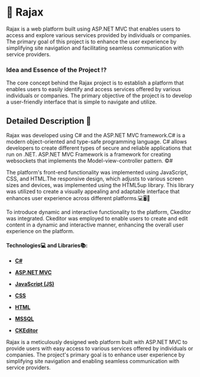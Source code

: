 # 🏢 Rajax
Rajax is a web platform built using ASP.NET MVC that enables users to access and explore various services provided by individuals or companies. The primary goal of this project is to enhance the user experience by simplifying site navigation and facilitating seamless communication with service providers.
### Idea and Essence of the Project ⁉️
The core concept behind the Rajax project is to establish a platform that enables users to easily identify and access services offered by various individuals or companies. The primary objective of the project is to develop a user-friendly interface that is simple to navigate and utilize.
## Detailed Description 💭
Rajax was developed using C# and the ASP.NET MVC framework.C# is a modern object-oriented and type-safe programming language. C# allows developers to create different types of secure and reliable applications that run on .NET. ASP.NET MVC Framework is a framework for creating websockets that implements the Model-view-controller pattern. ©#

The platform's front-end functionality was implemented using JavaScript, CSS, and HTML.The responsive design, which adjusts to various screen sizes and devices, was implemented using the HTML5up library. This library was utilized to create a visually appealing and adaptable interface that enhances user experience across different platforms.💻🖥️📱

To introduce dynamic and interactive functionality to the platform, Ckeditor was integrated. Ckeditor was employed to enable users to create and edit content in a dynamic and interactive manner, enhancing the overall user experience on the platform.

#### Technologies💻 and Libraries📚:

- **[C#](https://learn.microsoft.com/ru-ru/dotnet/csharp/)**

- **[ASP.NET MVC](https://learn.microsoft.com/ru-ru/aspnet/mvc/overview/getting-started/introduction/getting-started)**

- **[JavaScript (JS)](https://developer.mozilla.org/en-US/docs/Web/JavaScript)**

- **[CSS](https://developer.mozilla.org/en-US/docs/Web/CSS)**

- **[HTML](https://developer.mozilla.org/en-US/docs/Web/HTML)**

- **[MSSQL](https://www.microsoft.com/ru-ru/sql-server/sql-server-downloads)**

- **[CKEditor](https://ckeditor.com/)**

Rajax is a meticulously designed web platform built with ASP.NET MVC to provide users with easy access to various services offered by individuals or companies. The project's primary goal is to enhance user experience by simplifying site navigation and enabling seamless communication with service providers.
